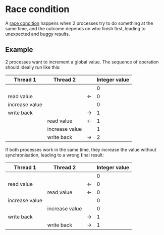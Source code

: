 # Race condition

A [race condition](https://en.wikipedia.org/wiki/Race_condition) happens when 2 processes try to do something at the same time, and the outcome depends on who finish first, leading to unexpected and buggy results.

## Example

2 processes want to increment a global value. The sequence of operation should ideally run like this:

|Thread 1|Thread 2| |Integer value|
|---|---|---|---|
||||0|
|read value||←|0|
|increase value|||0|
|write back||→|1|
||read value|←|1|
||increase value||1|
||write back|→|2|
If both processes work in the same time, they increase the value without synchronisation, leading to a wrong final result:

|Thread 1|Thread 2| |Integer value|
|---|---|---|---|
||||0|
|read value||←|0|
||read value|←|0|
|increase value|||0|
||increase value||0|
|write back||→|1|
||write back|→|1|
